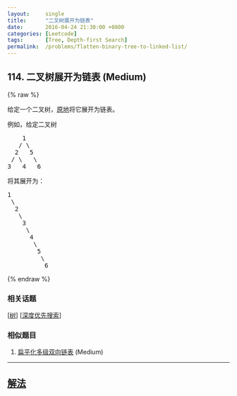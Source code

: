 ```yaml
---
layout:     single
title:      "二叉树展开为链表"
date:       2016-04-24 21:30:00 +0800
categories: [Leetcode]
tags:       [Tree, Depth-first Search]
permalink:  /problems/flatten-binary-tree-to-linked-list/
---
```


## 114. 二叉树展开为链表 (Medium)

{% raw %}

<p>给定一个二叉树，<a href="https://baike.baidu.com/item/%E5%8E%9F%E5%9C%B0%E7%AE%97%E6%B3%95/8010757" target="_blank">原地</a>将它展开为链表。</p>

<p>例如，给定二叉树</p>

<pre>    1
   / \
  2   5
 / \   \
3   4   6</pre>

<p>将其展开为：</p>

<pre>1
 \
  2
   \
    3
     \
      4
       \
        5
         \
          6</pre>

{% endraw %}

### 相关话题
  [[树](https://github.com/openset/leetcode/tree/master/tag/tree/README.md)]
  [[深度优先搜索](https://github.com/openset/leetcode/tree/master/tag/depth-first-search/README.md)]

### 相似题目
  1. [扁平化多级双向链表](/problems/flatten-a-multilevel-doubly-linked-list) (Medium)

---

## [解法](https://github.com/openset/leetcode/tree/master/problems/flatten-binary-tree-to-linked-list)
